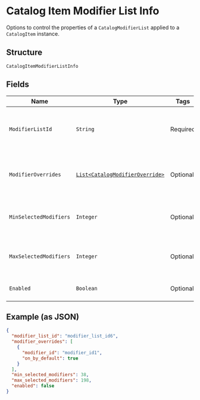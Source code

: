 
# Catalog Item Modifier List Info

Options to control the properties of a `CatalogModifierList` applied to a `CatalogItem` instance.

## Structure

`CatalogItemModifierListInfo`

## Fields

| Name | Type | Tags | Description | Getter |
|  --- | --- | --- | --- | --- |
| `ModifierListId` | `String` | Required | The ID of the `CatalogModifierList` controlled by this `CatalogModifierListInfo`.<br>**Constraints**: *Minimum Length*: `1` | String getModifierListId() |
| `ModifierOverrides` | [`List<CatalogModifierOverride>`](/doc/models/catalog-modifier-override.md) | Optional | A set of `CatalogModifierOverride` objects that override whether a given `CatalogModifier` is enabled by default. | List<CatalogModifierOverride> getModifierOverrides() |
| `MinSelectedModifiers` | `Integer` | Optional | If 0 or larger, the smallest number of `CatalogModifier`s that must be selected from this `CatalogModifierList`. | Integer getMinSelectedModifiers() |
| `MaxSelectedModifiers` | `Integer` | Optional | If 0 or larger, the largest number of `CatalogModifier`s that can be selected from this `CatalogModifierList`. | Integer getMaxSelectedModifiers() |
| `Enabled` | `Boolean` | Optional | If `true`, enable this `CatalogModifierList`. The default value is `true`. | Boolean getEnabled() |

## Example (as JSON)

```json
{
  "modifier_list_id": "modifier_list_id6",
  "modifier_overrides": [
    {
      "modifier_id": "modifier_id1",
      "on_by_default": true
    }
  ],
  "min_selected_modifiers": 38,
  "max_selected_modifiers": 198,
  "enabled": false
}
```

